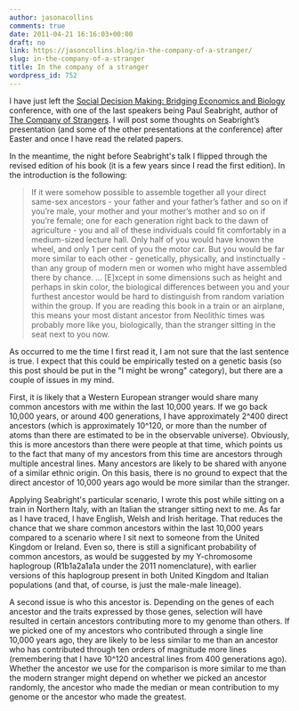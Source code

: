 ```yaml
---
author: jasonacollins
comments: true
date: 2011-04-21 16:16:03+00:00
draft: no
link: https://jasoncollins.blog/in-the-company-of-a-stranger/
slug: in-the-company-of-a-stranger
title: In the company of a stranger
wordpress_id: 752
---
```


I have just left the [Social Decision Making: Bridging Economics and Biology](https://jasoncollins.blog/social-decision-making-bridging-economics-and-biology/) conference, with one of the last speakers being Paul Seabright, author of [The Company of Strangers](http://press.princeton.edu/titles/9169.html). I will post some thoughts on Seabright’s presentation (and some of the other presentations at the conference) after Easter and once I have read the related papers.

In the meantime, the night before Seabright's talk I flipped through the revised edition of his book (it is a few years since I read the first edition). In the introduction is the following:


<blockquote>If it were somehow possible to assemble together all your direct same-sex ancestors - your father and your father’s father and so on if you’re male, your mother and your mother’s mother and so on if you’re female; one for each generation right back to the dawn of agriculture - you and all of these individuals could fit comfortably in a medium-sized lecture hall. Only half of you would have known the wheel, and only 1 per cent of you the motor car. But you would be far more similar to each other - genetically, physically, and instinctually - than any group of modern men or women who might have assembled there by chance. … [E]xcept in some dimensions such as height and perhaps in skin color, the biological differences between you and your furthest ancestor would be hard to distinguish from random variation within the group. If you are reading this book in a train or an airplane, this means your most distant ancestor from Neolithic times was probably more like you, biologically, than the stranger sitting in the seat next to you now.</blockquote>


As occurred to me the time I first read it, I am not sure that the last sentence is true. I expect that this could be empirically tested on a genetic basis (so this post should be put in the "I might be wrong" category), but there are a couple of issues in my mind.

First, it is likely that a Western European stranger would share many common ancestors with me within the last 10,000 years. If we go back 10,000 years, or around 400 generations, I have approximately 2^400 direct ancestors (which is approximately 10^120, or more than the number of atoms than there are estimated to be in the observable universe). Obviously, this is more ancestors than there were people at that time, which points us to the fact that many of my ancestors from this time are ancestors through multiple ancestral lines. Many ancestors are likely to be shared with anyone of a similar ethnic origin. On this basis, there is no ground to expect that the direct ancestor of 10,000 years ago would be more similar than the stranger.

Applying Seabright's particular scenario, I wrote this post while sitting on a train in Northern Italy, with an Italian the stranger sitting next to me. As far as I have traced, I have English, Welsh and Irish heritage. That reduces the chance that we share common ancestors within the last 10,000 years compared to a scenario where I sit next to someone from the United Kingdom or Ireland. Even so, there is still a significant probability of common ancestors, as would be suggested by my Y-chromosome haplogroup (R1b1a2a1a1a under the 2011 nomenclature), with earlier versions of this haplogroup present in both United Kingdom and Italian populations (and that, of course, is just the male-male lineage).

A second issue is who this ancestor is. Depending on the genes of each ancestor and the traits expressed by those genes, selection will have resulted in certain ancestors contributing more to my genome than others. If we picked one of my ancestors who contributed through a single line 10,000 years ago, they are likely to be less similar to me than an ancestor who has contributed through ten orders of magnitude more lines (remembering that I have 10^120 ancestral lines from 400 generations ago). Whether the ancestor we use for the comparison is more similar to me than the modern stranger might depend on whether we picked an ancestor randomly, the ancestor who made the median or mean contribution to my genome or the ancestor who made the greatest.
